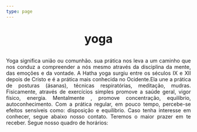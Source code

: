 ```yaml
---
type: page
---
```



<p style=" font-size:24pt; font-weight:bold; text-align:center ">yoga </p> 

<p style="text-align:justify"> 
 Yoga significa união ou comunhão. sua prática nos leva a um caminho que nos conduz a compreender a nós mesmo através da disciplina da mente, das emoções e da vontade.
A Hatha yoga surgiu entre os séculos IX e XII depois de Cristo e é a prática mais conhecida no Ocidente.Ela une a prática de posturas (ásanas), técnicas respiratórias, meditação, mudras.
Fisicamente, através de exercícios simples promove a saúde geral, vigor físico, energia. Mentalmente , promove concentração, equilíbrio, autoconhecimento.
Com a prática regular, em pouco tempo, percebe-se efeitos sensíveis como: disposição e equilibrio.
Caso tenha interesse em conhecer, segue abaixo nosso contato. Teremos o maior prazer em te receber.
Segue nosso quadro de horários:
  
 </p>
